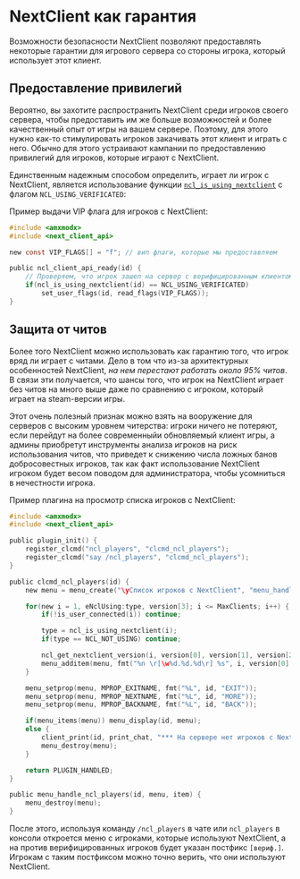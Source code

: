 # NextClient как гарантия

Возможности безопасности NextClient позволяют предоставлять некоторые гарантии
для игрового сервера со стороны игрока, который использует этот клиент.

## Предоставление привилегий

Вероятно, вы захотите распространить NextClient среди игроков своего сервера, чтобы
предоставить им же больше возможностей и более качественный опыт от игры на вашем сервере.
Поэтому, для этого нужно как-то стимулировать игроков закачивать этот клиент и играть с него.
Обычно для этого устраивают кампании по предоставлению привилегий для игроков, которые
играют с NextClient.

Единственным надежным способом определить, играет ли игрок с NextClient, является использование
функции [`ncl_is_using_nextclient`](../ncl_is_using_nextclient) с флагом `NCL_USING_VERIFICATED`:

Пример выдачи VIP флага для игроков с NextClient:
```c title="ncl_grant_vip.sma" showLineNumbers
#include <amxmodx>
#include <next_client_api>

new const VIP_FLAGS[] = "f"; // вип флаги, которые мы предоставляем

public ncl_client_api_ready(id) {
	// Проверяем, что игрок зашел на сервер с верифицированным клиентом
	if(ncl_is_using_nextclient(id) == NCL_USING_VERIFICATED)
		set_user_flags(id, read_flags(VIP_FLAGS));
}
```

## Защита от читов

Более того NextClient можно использовать как гарантию того, что игрок вряд ли играет с читами.
Дело в том что из-за архитектурных особенностей NextClient, *на нем перестают работать около 95% читов*.
В связи эти получается, что шансы того, что игрок на NextClient играет без читов на много выше даже по 
сравнению с игроком, который играет на steam-версии игры.

Этот очень полезный признак можно взять на вооружение для серверов с высоким уровнем читерства: игроки
ничего не потеряют, если перейдут на более современныйи обновляемый клиент игры, а админы приобретут
инструменты анализа игроков на риск использования читов, что приведет к снижению числа ложных банов
добросовестных игроков, так как факт использование NextClient игроком будет весом поводом для администратора, 
чтобы усомниться в нечестности игрока.

Пример плагина на просмотр списка игроков с NextClient:
```c title="ncl_view_players.sma" showLineNumbers
#include <amxmodx>
#include <next_client_api>

public plugin_init() {
	register_clcmd("ncl_players", "clcmd_ncl_players");
	register_clcmd("say /ncl_players", "clcmd_ncl_players");
}

public clcmd_ncl_players(id) {
	new menu = menu_create("\yСписок игроков с NextClient", "menu_handle_ncl_players");

	for(new i = 1, eNclUsing:type, version[3]; i <= MaxClients; i++) {
		if(!is_user_connected(i)) continue;

		type = ncl_is_using_nextclient(i);
		if(type == NCL_NOT_USING) continue;

		ncl_get_nextclient_version(i, version[0], version[1], version[2]);
		menu_additem(menu, fmt("%n \r[\w%d.%d.%d\r] %s", i, version[0], version[1], version[2], type == NCL_USING_VERIFICATED ? "\y[вериф.]" : ""))
	}

	menu_setprop(menu, MPROP_EXITNAME, fmt("%L", id, "EXIT"));
	menu_setprop(menu, MPROP_NEXTNAME, fmt("%L", id, "MORE"));
	menu_setprop(menu, MPROP_BACKNAME, fmt("%L", id, "BACK"));

	if(menu_items(menu)) menu_display(id, menu);
	else {
		client_print(id, print_chat, "*** На сервере нет игроков с NextClient");
		menu_destroy(menu);
	}

	return PLUGIN_HANDLED;
}

public menu_handle_ncl_players(id, menu, item) {
	menu_destroy(menu);
}
```

После этого, используя команду `/ncl_players` в чате или `ncl_players` в консоли откроется меню с игроками,
которые используют NextClient, а на против верифицированных игроков будет указан постфикс `[вериф.]`.
Игрокам с таким постфиксом можно точно верить, что они используют NextClient.